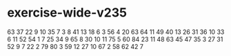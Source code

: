 # exercise-wide-v235
63
37
22
9
10
35
7
3
8
41
13
18
6
3
56
4
20
63
64
11
49
40
13
26
31
36
10
33
6
11
52
54
1
7
25
34
9
65
8
30
10
11
75
5
60
84
23
11
48
63
45
47
35
3
27
31
52
9
7
22
2
79
80
3
59
12
27
10
67
2
58
62
42
7

